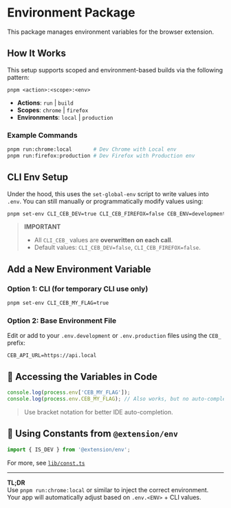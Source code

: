 # Environment Package

This package manages environment variables for the browser extension.

## How It Works

This setup supports scoped and environment-based builds via the following pattern:

```
pnpm <action>:<scope>:<env>
```

- **Actions**: `run` | `build`
- **Scopes**: `chrome` | `firefox`
- **Environments**: `local` | `production`

### Example Commands

```bash
pnpm run:chrome:local       # Dev Chrome with Local env
pnpm run:firefox:production # Dev Firefox with Production env
```

## CLI Env Setup

Under the hood, this uses the `set-global-env` script to write values into `.env`. You can still manually or programmatically modify values using:

```bash
pnpm set-env CLI_CEB_DEV=true CLI_CEB_FIREFOX=false CEB_ENV=development
```

> **IMPORTANT**
>
> - All `CLI_CEB_` values are **overwritten on each call**.
> - Default values: `CLI_CEB_DEV=false`, `CLI_CEB_FIREFOX=false`.

## Add a New Environment Variable

### Option 1: CLI (for temporary CLI use only)

```bash
pnpm set-env CLI_CEB_MY_FLAG=true
```

### Option 2: Base Environment File

Edit or add to your `.env.development` or `.env.production` files using the `CEB_` prefix:

```env
CEB_API_URL=https://api.local
```

## 🔁 Accessing the Variables in Code

```ts
console.log(process.env['CEB_MY_FLAG']);
console.log(process.env.CEB_MY_FLAG); // Also works, but no auto-complete
```

> Use bracket notation for better IDE auto-completion.

## 🔂 Using Constants from `@extension/env`

```ts
import { IS_DEV } from '@extension/env';
```

For more, see [`lib/const.ts`](lib/const.ts)

---

**TL;DR**  
Use `pnpm run:chrome:local` or similar to inject the correct environment.  
Your app will automatically adjust based on `.env.<ENV>` + CLI values.
